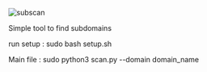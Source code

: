 ![subscan](https://github.com/californicating/Subscan/assets/96727508/84c4c7a0-4cdd-4ce9-95f6-8187d7fcdd11)

Simple tool to find subdomains

run setup : sudo bash setup.sh

Main file : sudo python3 scan.py --domain domain_name 
